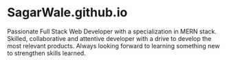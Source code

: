 # SagarWale.github.io
Passionate Full Stack Web Developer with a specialization in MERN stack. Skilled, collaborative and attentive developer with a drive to develop the most relevant products. Always looking forward to learning something new to strengthen skills learned.

